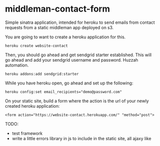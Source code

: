 middleman-contact-form
======================

Simple sinatra application, intended for heroku to send emails from contact requests from a static middleman app deployed on s3.

You are going to want to create a heroku application for this.

`heroku create website-contact`

Then, you should go ahead and get sendgrid starter established. This will go ahead and add your sendgrid username and password. Huzzah automation.

`heroku addons:add sendgrid:starter`

While you have heroku open, go ahead and set up the following:

```
heroku config:set email_recipients="demo@password.com"
```

On your static site, build a form where the action is the url of your newly created heroku application:

`<form action="https://website-contact.herokuapp.com/" "method="post">`

TODO: 

- test framework
- write a little errors library in js to include in the static site, all ajaxy like
